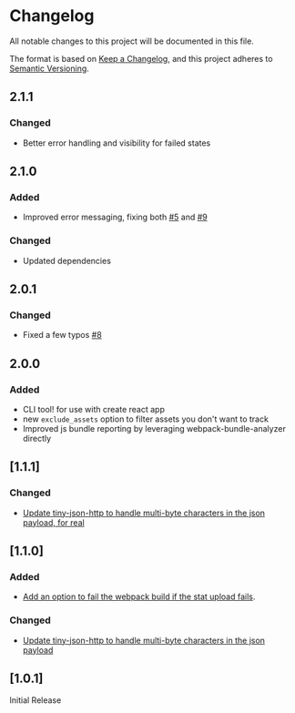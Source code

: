 # Changelog

All notable changes to this project will be documented in this file.

The format is based on [Keep a Changelog](https://keepachangelog.com/en/1.0.0/),
and this project adheres to [Semantic Versioning](https://semver.org/spec/v2.0.0.html).

## 2.1.1

### Changed
- Better error handling and visibility for failed states

## 2.1.0

### Added
- Improved error messaging, fixing both [#5](https://github.com/packtracker/webpack-plugin/issues/5) and [#9](https://github.com/packtracker/webpack-plugin/issues/9)

### Changed
- Updated dependencies

## 2.0.1

### Changed
- Fixed a few typos [#8](https://github.com/packtracker/webpack-plugin/pull/8)

## 2.0.0

### Added
- CLI tool! for use with create react app
- new `exclude_assets` option to filter assets you don't want to track
- Improved js bundle reporting by leveraging webpack-bundle-analyzer directly

## [1.1.1]

### Changed
- [Update tiny-json-http to handle multi-byte characters in the json payload, for real](https://github.com/packtracker/webpack-plugin/pull/3/files)

## [1.1.0]

### Added
- [Add an option to fail the webpack build if the stat upload fails](https://github.com/packtracker/webpack-plugin/pull/2/files).

### Changed
- [Update tiny-json-http to handle multi-byte characters in the json payload](https://github.com/packtracker/webpack-plugin/pull/3/files)


## [1.0.1]

Initial Release
